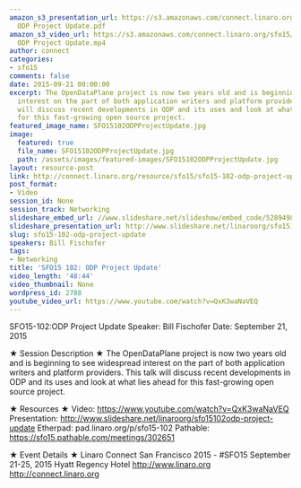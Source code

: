 ```yaml
---
amazon_s3_presentation_url: https://s3.amazonaws.com/connect.linaro.org/sfo15/Presentations/09-21-Monday/SFO15-102-
  ODP Project Update.pdf
amazon_s3_video_url: https://s3.amazonaws.com/connect.linaro.org/sfo15/Videos/09-21-Monday/SFO15-102
  ODP Project Update.mp4
author: connect
categories:
- sfo15
comments: false
date: 2015-09-21 00:00:00
excerpt: The OpenDataPlane project is now two years old and is beginning to see widespread
  interest on the part of both application writers and platform providers. This talk
  will discuss recent developments in ODP and its uses and look at what lies ahead
  for this fast-growing open source project.
featured_image_name: SFO15102ODPProjectUpdate.jpg
image:
  featured: true
  file_name: SFO15102ODPProjectUpdate.jpg
  path: /assets/images/featured-images/SFO15102ODPProjectUpdate.jpg
layout: resource-post
link: http://connect.linaro.org/resource/sfo15/sfo15-102-odp-project-update/
post_format:
- Video
session_id: None
session_track: Networking
slideshare_embed_url: //www.slideshare.net/slideshow/embed_code/52894983
slideshare_presentation_url: http://www.slideshare.net/linaroorg/sfo15102odp-project-update
slug: sfo15-102-odp-project-update
speakers: Bill Fischofer
tags:
- Networking
title: 'SFO15 102: ODP Project Update'
video_length: '48:44'
video_thumbnail: None
wordpress_id: 2788
youtube_video_url: https://www.youtube.com/watch?v=QxK3waNaVEQ
---
```


SFO15-102:ODP Project Update
Speaker: Bill Fischofer
Date: September 21, 2015

★ Session Description ★
The OpenDataPlane project is now two years old and is beginning to see widespread interest on the part of both application writers and platform providers. This talk will discuss recent developments in ODP and its uses and look at what lies ahead for this fast-growing open source project.

★ Resources ★ 
Video: https://www.youtube.com/watch?v=QxK3waNaVEQ
Presentation:  http://www.slideshare.net/linaroorg/sfo15102odp-project-update
Etherpad: pad.linaro.org/p/sfo15-102
Pathable: https://sfo15.pathable.com/meetings/302651        


★ Event Details ★ 
Linaro Connect San Francisco 2015 - #SFO15 
September 21-25, 2015 
Hyatt Regency Hotel 
http://www.linaro.org
http://connect.linaro.org